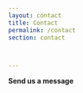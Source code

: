 ```yaml
---
layout: contact
title: Contact
permalink: /contact
section: contact


  
---
```


**Send us a message**
